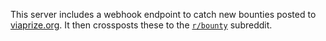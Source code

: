This server includes a webhook endpoint to catch new bounties posted to [viaprize.org](https://www.viaprize.org/). It then crossposts these to the [`r/bounty`](https://www.reddit.com/r/Bounty/) subreddit.
